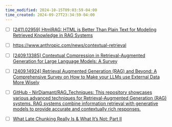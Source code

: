 ```yaml
---
time_modified: 2024-10-15T09:03:59-04:00
time_created: 2024-09-27T23:34:59-04:00
---
```


- [ ] [\[2411.02959\] HtmlRAG: HTML is Better Than Plain Text for Modeling Retrieved Knowledge in RAG Systems](https://arxiv.org/abs/2411.02959)

- [ ] https://www.anthropic.com/news/contextual-retrieval
- [ ] [\[2409.13385\] Contextual Compression in Retrieval-Augmented Generation for Large Language Models: A Survey](https://arxiv.org/abs/2409.13385)
- [ ] [\[2409.14924\] Retrieval Augmented Generation (RAG) and Beyond: A Comprehensive Survey on How to Make your LLMs use External Data More Wisely](https://arxiv.org/abs/2409.14924)
- [ ] [GitHub - NirDiamant/RAG\_Techniques: This repository showcases various advanced techniques for Retrieval-Augmented Generation (RAG) systems. RAG systems combine information retrieval with generative models to provide accurate and contextually rich responses.](https://github.com/NirDiamant/RAG_Techniques)


- [ ] [What Late Chunking Really Is & What It’s Not: Part II](https://jina.ai/news/what-late-chunking-really-is-and-what-its-not-part-ii/)